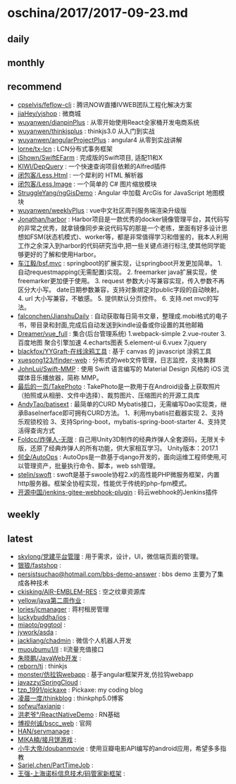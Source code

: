 # oschina/2017/2017-09-23.md



## daily



## monthly



## recommend

- [cpselvis/feflow-cli](http://git.oschina.net/cpselvis/feflow-cli) : 腾讯NOW直播IVWEB团队工程化解决方案
- [jiaHey/yjshop](http://git.oschina.net/jiaH/yjshop) : 微商城
- [wuyanwen/dianpinPlus](http://git.oschina.net/wuyanwen/dianpinPlus) : 从零开始使用React全家桶开发电商系统
- [wuyanwen/thinkjsplus](http://git.oschina.net/wuyanwen/thinkjsplus) : thinkjs3.0 从入门到实战
- [wuyanwen/angularProjectPlus](http://git.oschina.net/wuyanwen/angularProjectPlus) : angular4 从零到实战讲解
- [lorne/tx-lcn](http://git.oschina.net/wangliang1991/tx-lcn) : LCN分布式事务框架
- [iShown/SwiftEFarm](http://git.oschina.net/iShown/SwiftEFarm) : 完成版的Swift项目, 适配11和X
- [KIWI/DepQuery](http://git.oschina.net/MrWood/DepQuery) : 一个快速查询项目依赖的Alfred插件
- [闭包客/Less.Html](http://git.oschina.net/bibaoke/Less.Html) : 一个犀利的 HTML 解析器
- [闭包客/Less.Image](http://git.oschina.net/bibaoke/Less.Image) : 一个简单的 C# 图片缩放模块
- [StruggleYang/ngGisDemo](http://git.oschina.net/StruggleYang/ngGisDemo) : Angular 中加载 ArcGis for JavaScript 地图模块
- [wuyanwen/weeklyPlus](http://git.oschina.net/wuyanwen/weeklyPlus) : vue中文社区周刊服务端渲染升级版
- [Jonathan/harbor](http://git.oschina.net/jonothan/harbor) : Harbor项目是一款优秀的docker镜像管理平台，其代码写的非常之优秀，就拿镜像同步来说代码写的那是一个老练，里面有好多设计思想如FSM(状态机模式)、worker等，都是非常值得学习和借鉴的，我本人利用工作之余深入到harbor的代码研究当中,把一些关键点进行标注,使其他同学能够更好的了解和使用Harbor。
- [车江毅/bsf.mvc](http://git.oschina.net/chejiangyi/bsf.mvc) : springboot的扩展实现，让springboot开发更加简单。 1. 自动requestmapping(无需配置)实现。 2. freemarker java扩展实现，使freemarker更加便于使用。 3. request 参数大小写兼容实现，传入参数不再区分大小写。 date日期参数兼容，支持对象绑定对public字段的自动映射。 4. url 大小写兼容，不敏感。 5. 提供默认分页控件。 6. 支持.net mvc的写法。
- [falconchen/JianshuDaily](http://git.oschina.net/falcon/JianshuDaily) : 自动获取每日简书文章，整理成.mobi格式的电子书，带目录和封面,完成后自动发送到kindle设备或你设置的其他邮箱
- [Dreamer/vue_full](http://git.oschina.net/Dream_bin/vueJiHe) : 集合(后台管理系统) 1.webpack-simple 2.vue-router 3.百度地图 聚合引擎加速 4.echarts图表 5.element-ui 6.vuex 7.jquery
- [blackfox/YYGraft-在线涂鸦工具](http://git.oschina.net/blackfox/scrawl) : 基于 canvas 的 javascript 涂鸦工具
- [xuesong123/finder-web](http://git.oschina.net/xuesong123/finder-web) : 分布式的web文件管理，日志监控，支持集群
- [JohnLui/Swift-MMP](http://git.oschina.net/johnlui/Swift-MMP) : 使用 Swift 语言编写的 Material Design 风格的 iOS 流媒体音乐播放器，简称 MMP。
- [最后的一页/TakePhoto](http://git.oschina.net/JHFreedm/TakePhoto) : TakePhoto是一款用于在Android设备上获取照片（拍照或从相册、文件中选择）、裁剪图片、压缩图片的开源工具库
- [AndyTao/batisext](http://git.oschina.net/sd3560531/batisext) : 最简单的CURD Mybatis接口，无需编写Dao实现类，继承BaseInerface即可拥有CURD方法。 1、利用mybatis拦截器实现 2、支持乐观锁校验 3、支持Spring-boot，mybatis-spring-boot-starter 4、支持灵活得查询方式
- [Foldcc/炸弹人-无限](http://git.oschina.net/Foldcc/ZhaDanRen-WuXian) : 自己用Unity3D制作的经典炸弹人全套源码，无限关卡版，还原了经典炸弹人的所有功能，供大家相互学习。 Unity版本：2017.1
- [何全/AutoOps](http://git.oschina.net/hequan2020/autoops) : AutoOps是一款基于django开发的，面向运维工程师使用,可以管理资产，批量执行命令、脚本，web ssh管理。
- [stelin/swoft](http://git.oschina.net/stelin/swoft) : swoft是基于swoole协程2.x的高性能PHP微服务框架，内置http服务器。框架全协程实现，性能优于传统的php-fpm模式。
- [开源中国/jenkins-gitee-webhook-plugin](http://git.oschina.net/oschina/jenkins-webhook-plugin) : 码云webhook的Jenkins插件


## weekly



## latest

- [skylong/党建平台管理](http://git.oschina.net/skylong5258/DangJianPingTaiGuanLi) : 用于需求，设计，UI，微信端页面的管理。
- [银狼/fastshop](http://git.oschina.net/shuoyue/fastshop) : 
- [persistsuchao@hotmail.com/bbs-demo-answer](http://git.oschina.net/persist_suchao/bbs-demo-answer) : bbs demo 主要为了集成各种技术
- [ckisking/AIR-EMBLEM-RES](http://git.oschina.net/ckisking/AIR-EMBLEM-RES) : 空之纹章资源库
- [yellow/java第二周作业](http://git.oschina.net/yellower/javaDiErZhouZuoYe) : 
- [lories/jcmanager](http://git.oschina.net/liushangshu/jcmanager) : 蒋村租房管理
- [luckybuddha/ios](http://git.oschina.net/luckybuddha/ios) : 
- [miaoto/pggtool](http://git.oschina.net/miaoto-sh/pggtool) : 
- [jywork/asda](http://git.oschina.net/jywork/asda) : 
- [jackliang/chadmin](http://git.oschina.net/liangboceo/chadmin) : 微信个人机器人开发
- [muoubumu1/ll](http://git.oschina.net/muoubumu1/ll) : ll流量充值接口
- [朱晓鹏/JavaWeb开发](http://git.oschina.net/theone_tow/JavaWebKaiFa) : 
- [reborn/tj](http://git.oschina.net/hyingreborn/tj) : thinkjs
- [monster/仿拉钩webapp](http://git.oschina.net/monster_lee/FangLaGouwebapp) : 基于angular框架开发,仿拉钩webapp
- [javazzy/SpringCloud](http://git.oschina.net/store/SpringCloud) : 
- [tzp_1991/pickaxe](http://git.oschina.net/tzp_1991/pickaxe) : Pickaxe: my coding blog
- [凌晨一度/thinkblog](http://git.oschina.net/zhangpengbo/thinkblog) : thinkphp5.0博客
- [sofwu/faxianjp](http://git.oschina.net/vyxjj/faxianjp) : 
- [洪老爷°/ReactNativeDemo](http://git.oschina.net/hongchunsheng/ReactNativeDemo) : RN基础
- [博视创诚/bscc_web](http://git.oschina.net/bscc/bscc_web) : 官网
- [HAN/servmanage](http://git.oschina.net/Hantc/servmanage) : 
- [MIKA楠/接月饼游戏](http://git.oschina.net/fullkiller/JieYueBingYouXi) : 
- [小牛大帝/doubanmovie](http://git.oschina.net/xiaoniudadi/doubanmovie) : 使用豆瓣电影API编写的android应用，希望多多指教
- [Sariel.chen/PartTimeJob](http://git.oschina.net/Sariel.chen/PartTimeJob) : 
- [王强-上海诺标信息技术/码管家新框架](http://git.oschina.net/2355780740.oschina.net/MaGuanJiaXinKuangJia) : 
